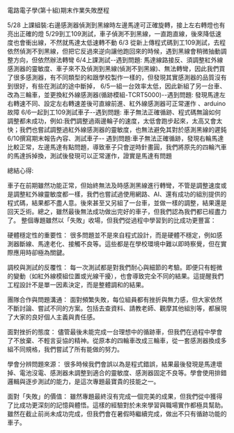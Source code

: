 電路電子學(第十組)期末作業失敗歷程

5/28 上課組裝:右邊感測器偵測到黑線時左邊馬達可正確旋轉，接上左右轉燈也有亮出正確的燈
5/29到工109測試，車子偵測不到黑線，一直跑直線，後來降低速度也會衝出線，不然就馬達太低速轉不動
6/3 從新上傳程式碼到工109測試，去程依然偵測不到黑線，但把它反過來逆向讓他跑回來的時候，遇到黑線會稍微抽動調整方向，但依然辦法轉彎
6/4上課測試--遇到問題:
馬達線路接反、須調整紅外線感測器的靈敏度、車子來不及偵測到黑線(偵測不到黑線)、無法轉彎，因此我們買了很多感測器，有不同類型的和跟學校製作一樣的，但發現其實感測器的品質沒有到很好，有些在測試的途中斷掉，
6/5一組一台效率太低，因此新組了另一台車、改為三輪車，並更換紅外線感測器(循跡模組-TCRT5000)--遇到問題:
發現馬達左右轉速不同、設定左右轉速差後可直線前進、紅外線感測器可正常運作
、arduino 故障
6/6一起到工109測試車子--遇到問題:
車子無法正確循跡、程式碼無論如何調整都未成功，例如:我們調整過兩邊輪子的速度，太低會跑步起來，太高又會太快；我們也嘗試調整過紅外線感測器的靈敏度，也無法避免其對於感測黑線的遲鈍 
6/10撰寫期末報告內容、測試車子--
遇到問題:車子無法正確循跡，發現右輪馬達比較正常，左邊馬達有點問題，導致車子只會逆時針畫圓，我們將原先的四輪汽車的馬達拆掉換，測試後發現可以正常運作，證實是馬達有問題

總結心得:

車子在前期雖然功能正常，但始終無法及時感測黑線進行轉彎，不管是調整速度或是調整紅外線靈敏度都一樣，我們也嘗試過使用網路、AI、還有成功的組別提供的程式碼，結果都不盡人意。後來甚至又另組了一台車，並做一樣的調整，結果還是回天乏術。總之，雖然最後無法成功做出完好的車子，但我們認為我們都已經盡力了。
整個專題雖然以「失敗」收場，但我們從過程中學習到的比成功更豐富：

硬體穩定性的重要性：
很多問題並不是來自程式設計，而是硬體不穩定，例如感測器斷線、馬達老化、接觸不良等。這些都是在學校環境中難以即時察覺，但在實際應用時卻極為關鍵。

調校與測試的反覆性：
每一次測試都是對我們耐心與細節的考驗。即便只有輕微的變動（如紅外線模組位置或光線干擾），也會導致完全不同的結果。這提醒我們工程設計不是單一因素決定，而是整體調和的結果。

團隊合作與問題溝通：
面對頻繁失敗，每位組員都有挫折與無力感，但大家依然不斷討論、嘗試不同的方案。包括去查資料、請教老師、觀摩其他組別等，都展現了大家的良好個人主義與責任感。

面對挫折的態度：
儘管最後未能完成一台理想中的循跡車，但我們在過程中學會了不放棄、不輕言妥協的精神。從原本的四輪車改成三輪車，從一套感測器換成多組不同規格，我們嘗試了所有能做的努力。

學會分辨問題來源：
很多時候我們會誤以為是程式錯誤，結果最後發現是馬達壞掉、電池沒電、感測器未調整到適合的靈敏度、感測器固定不良等。學會使用排錯邏輯與逐步測試的能力，是這次專題最寶貴的技能之一。

面對「失敗」的價值：
雖然專題最終沒有完成一個完美的成果，但我們從中獲得了比成功更深刻的記憶與體悟。這樣的經驗對於未來學習與職場實作都極具幫助。雖然在截止前尚未成功完成，但我們會在暑假時繼續完成，做出不只有循跡功能的車子。
